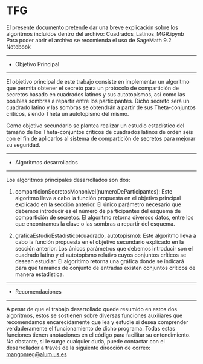 # TFG

El presente documento pretende dar una breve explicación sobre los algoritmos incluidos dentro del archivo: Cuadrados_Latinos_MGR.ipynb
Para poder abrir el archivo se recomienda el uso de SageMath 9.2 Notebook

**********************
* Objetivo Principal 
**********************

El objetivo principal de este trabajo consiste en implementar un algoritmo que permita obtener el secreto para un protocolo de
compartición de secretos basado en cuadrados latinos y sus autotopismos, así como las posibles sombras a repartir entre los participantes.
Dicho secreto será un cuadrado latino y las sombras se obtendrán a partir de sus Theta-conjuntos críticos, siendo Theta un autotopismo del mismo. 

Como objetivo secundario se plantea realizar un estudio estadístico del tamaño de los Theta-conjuntos críticos de cuadrados 
latinos de orden seis con el fin de aplicarlos al sistema de compartición de secretos para mejorar su seguridad.

****************************
* Algoritmos desarrollados 
****************************

Los algoritmos principales desarrollados son dos:

1) comparticionSecretosMononivel(numeroDeParticipantes): Este algoritmo lleva a cabo la función propuesta en el objetivo principal 
explicado en la sección anterior. El único parámetro necesario que debemos introducir es el número de participantes del esquema de
compartición de secretos. El algoritmo retorna diversos datos, entre los que encontramos la clave o las sombras a repartir del esquema.

2) graficaEstudioEstadístico(cuadrado, autotopismo): Este algoritmo lleva a cabo la función propuesta en el objetivo secundario
explicado en la sección anterior. Los únicos parámetros que debemos introducir son el cuadrado latino y el autotopismo relativo cuyos conjuntos
críticos se desean estudiar. El algoritimo retorna una gráfica donde se indicará para qué tamaños de conjunto de entradas existen conjuntos críticos
de manera estadística.

*******************
* Recomendaciones 
*******************

A pesar de que el trabajo desarrollado quede resumido en estos dos algoritmos, estos se sostienen sobre diversas funciones auxiliares que recomendamos
encarecidamente que lea y estudie si desea comprender verdaderamente el funcionamiento de dicho programa. Todas estas funciones tienen anotaciones en el
código para facilitar su entendimiento. No obstante, si le surge cualquier duda, puede contactar con el desarrollador a través de la siguiente dirección de
correo: mangonreg@alum.us.es

